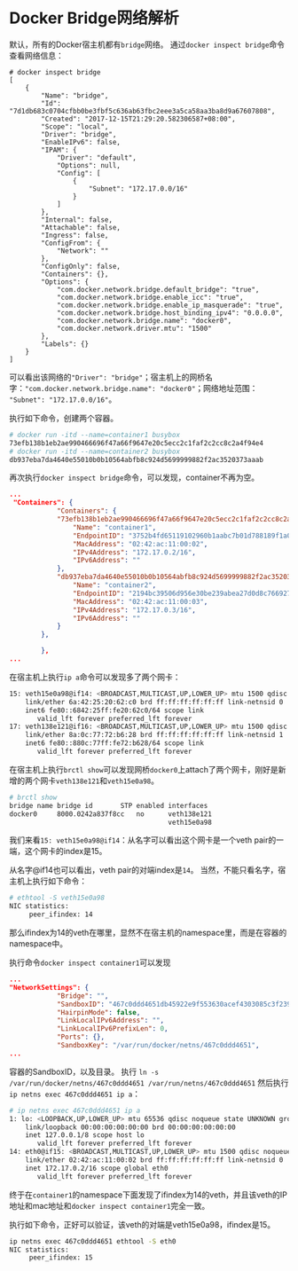 # Docker Bridge网络解析
默认，所有的Docker宿主机都有`bridge`网络。
通过`docker inspect bridge`命令查看网络信息：
```
# docker inspect bridge
[
    {
        "Name": "bridge",
        "Id": "7d1db683c0704cfbb0be3fbf5c636ab63fbc2eee3a5ca58aa3ba8d9a67607808",
        "Created": "2017-12-15T21:29:20.582306587+08:00",
        "Scope": "local",
        "Driver": "bridge",
        "EnableIPv6": false,
        "IPAM": {
            "Driver": "default",
            "Options": null,
            "Config": [
                {
                    "Subnet": "172.17.0.0/16"
                }
            ]
        },
        "Internal": false,
        "Attachable": false,
        "Ingress": false,
        "ConfigFrom": {
            "Network": ""
        },
        "ConfigOnly": false,
        "Containers": {},
        "Options": {
            "com.docker.network.bridge.default_bridge": "true",
            "com.docker.network.bridge.enable_icc": "true",
            "com.docker.network.bridge.enable_ip_masquerade": "true",
            "com.docker.network.bridge.host_binding_ipv4": "0.0.0.0",
            "com.docker.network.bridge.name": "docker0",
            "com.docker.network.driver.mtu": "1500"
        },
        "Labels": {}
    }
]
```
可以看出该网络的`"Driver": "bridge"`；宿主机上的网桥名字：`"com.docker.network.bridge.name": "docker0"`；网络地址范围： `"Subnet": "172.17.0.0/16"`。

执行如下命令，创建两个容器。

```sh
# docker run -itd --name=container1 busybox
73efb138b1eb2ae990466696f47a66f9647e20c5ecc2c1faf2c2cc8c2a4f94e4
# docker run -itd --name=container2 busybox
db937eba7da4640e55010b0b10564abfb8c924d5699999882f2ac3520373aaab
```
再次执行`docker inspect bridge`命令，可以发现，container不再为空。
```json
...
 "Containers": {
            "Containers": {
            "73efb138b1eb2ae990466696f47a66f9647e20c5ecc2c1faf2c2cc8c2a4f94e4": {
                "Name": "container1",
                "EndpointID": "3752b4fd65119102960b1aabc7b01d788189f1a04be936300e21d2d91d906fe4",
                "MacAddress": "02:42:ac:11:00:02",
                "IPv4Address": "172.17.0.2/16",
                "IPv6Address": ""
            },
            "db937eba7da4640e55010b0b10564abfb8c924d5699999882f2ac3520373aaab": {
                "Name": "container2",
                "EndpointID": "2194bc39506d956e30be239abea27d0d8c766927ee0e0245804c32cc08a4c12f",
                "MacAddress": "02:42:ac:11:00:03",
                "IPv4Address": "172.17.0.3/16",
                "IPv6Address": ""
            }
        },

        },
...
```
在宿主机上执行`ip a`命令可以发现多了两个网卡：
``` sh
15: veth15e0a98@if14: <BROADCAST,MULTICAST,UP,LOWER_UP> mtu 1500 qdisc noqueue master docker0 state UP group default 
    link/ether 6a:42:25:20:62:c0 brd ff:ff:ff:ff:ff:ff link-netnsid 0
    inet6 fe80::6842:25ff:fe20:62c0/64 scope link 
       valid_lft forever preferred_lft forever
17: veth138e121@if16: <BROADCAST,MULTICAST,UP,LOWER_UP> mtu 1500 qdisc noqueue master docker0 state UP group default 
    link/ether 8a:0c:77:72:b6:28 brd ff:ff:ff:ff:ff:ff link-netnsid 1
    inet6 fe80::880c:77ff:fe72:b628/64 scope link 
       valid_lft forever preferred_lft forever
```

在宿主机上执行`brctl show`可以发现网桥`docker0`上attach了两个网卡，刚好是新增的两个网卡`veth138e121`和`veth15e0a98`。
``` sh
# brctl show
bridge name	bridge id		STP enabled	interfaces
docker0		8000.0242a837f8cc	no		veth138e121
							            veth15e0a98
```

我们来看`15: veth15e0a98@if14`：从名字可以看出这个网卡是一个veth pair的一端，这个网卡的index是15。

从名字@if14也可以看出，veth pair的对端index是`14`。
当然，不能只看名字，宿主机上执行如下命令：
```sh
# ethtool -S veth15e0a98
NIC statistics:
     peer_ifindex: 14
```
那么ifindex为14的veth在哪里，显然不在宿主机的namespace里，而是在容器的namespace中。

执行命令`docker inspect container1`可以发现
```json
...
"NetworkSettings": {
            "Bridge": "",
            "SandboxID": "467c0ddd4651db45922e9f553630acef4303085c3f2391b7f399e7879ada0e6b",
            "HairpinMode": false,
            "LinkLocalIPv6Address": "",
            "LinkLocalIPv6PrefixLen": 0,
            "Ports": {},
            "SandboxKey": "/var/run/docker/netns/467c0ddd4651",
...
```
容器的SandboxID，以及目录。
执行 `ln -s /var/run/docker/netns/467c0ddd4651 /var/run/netns/467c0ddd4651`
然后执行`ip netns exec 467c0ddd4651 ip a`：
```sh
# ip netns exec 467c0ddd4651 ip a
1: lo: <LOOPBACK,UP,LOWER_UP> mtu 65536 qdisc noqueue state UNKNOWN group default qlen 1
    link/loopback 00:00:00:00:00:00 brd 00:00:00:00:00:00
    inet 127.0.0.1/8 scope host lo
       valid_lft forever preferred_lft forever
14: eth0@if15: <BROADCAST,MULTICAST,UP,LOWER_UP> mtu 1500 qdisc noqueue state UP group default 
    link/ether 02:42:ac:11:00:02 brd ff:ff:ff:ff:ff:ff link-netnsid 0
    inet 172.17.0.2/16 scope global eth0
       valid_lft forever preferred_lft forever
```
终于在`container1`的namespace下面发现了ifindex为14的veth，并且该veth的IP地址和mac地址和`docker inspect container1`完全一致。

执行如下命令，正好可以验证，该veth的对端是veth15e0a98，ifindex是15。
```sh
ip netns exec 467c0ddd4651 ethtool -S eth0
NIC statistics:
     peer_ifindex: 15
```
